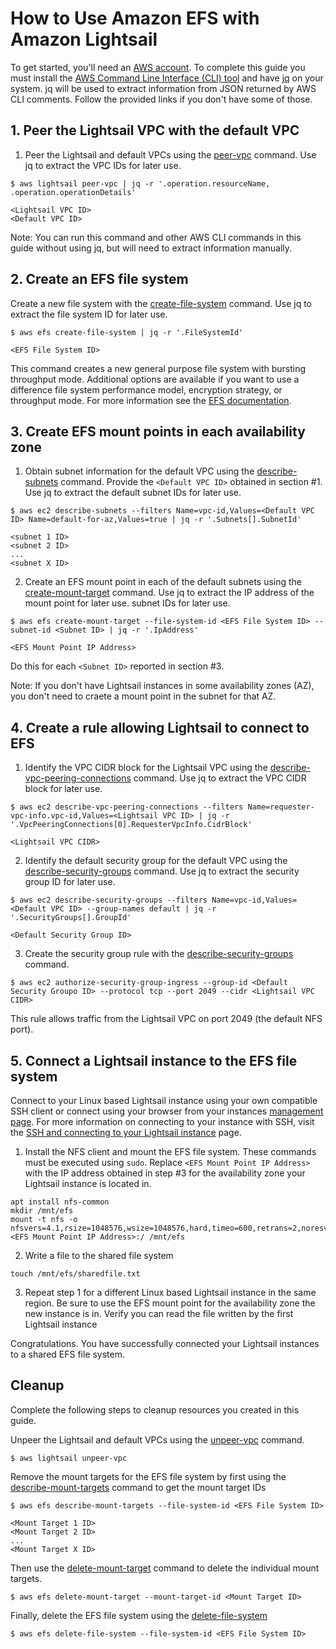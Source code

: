# How to Use Amazon EFS with Amazon Lightsail

To get started, you'll need an [AWS account](https://portal.aws.amazon.com/billing/signup). To complete this guide you must install the [AWS Command Line Interface (CLI) tool](https://docs.aws.amazon.com/cli/latest/userguide/cli-chap-install.html) and have [jq](https://stedolan.github.io/jq/) on your system. jq will be used to extract information from JSON returned by AWS CLI comments. Follow the provided links if you don't have some of those.

## 1. Peer the Lightsail VPC with the default VPC

   1. Peer the Lightsail and default VPCs using the  [peer-vpc](https://awscli.amazonaws.com/v2/documentation/api/latest/reference/lightsail/peer-vpc.html) command. Use jq to extract the VPC IDs for later use. 


   ```
   $ aws lightsail peer-vpc | jq -r '.operation.resourceName, .operation.operationDetails'

   <Lightsail VPC ID>
   <Default VPC ID>
   ```

Note: You can run this command and other AWS CLI commands in this guide without using jq, but will need to extract information manually.

## 2. Create an EFS file system

   Create a new file system with the [create-file-system](https://awscli.amazonaws.com/v2/documentation/api/latest/reference/efs/create-file-system.html) command. Use jq to extract the file system ID for later use. 

   ```
   $ aws efs create-file-system | jq -r '.FileSystemId'
   
   <EFS File System ID>
   ```

   This command creates a new general purpose file system with bursting throughput mode. Additional options are available if you want to use a difference file system performance model, encryption strategy, or throughput mode. For more information see the [EFS documentation](https://docs.aws.amazon.com/efs/index.html). 

## 3. Create EFS mount points in each availability zone

   1. Obtain subnet information for the default VPC using the [describe-subnets](https://awscli.amazonaws.com/v2/documentation/api/latest/reference/ec2/describe-subnets.html) command. Provide the ```<Default VPC ID>``` obtained in section #1. Use jq to extract the default subnet IDs for later use. 

   ```
   $ aws ec2 describe-subnets --filters Name=vpc-id,Values=<Default VPC ID> Name=default-for-az,Values=true | jq -r '.Subnets[].SubnetId'

   <subnet 1 ID>
   <subnet 2 ID>
   ...
   <subnet X ID>
   ```

   2. Create an EFS mount point in each of the default subnets using the [create-mount-target](https://awscli.amazonaws.com/v2/documentation/api/latest/reference/efs/create-mount-target.html) command.  Use jq to extract the IP address of the mount point for later use.
    subnet IDs for later use. 

   ```
   $ aws efs create-mount-target --file-system-id <EFS File System ID> --subnet-id <Subnet ID> | jq -r '.IpAddress'
   
   <EFS Mount Point IP Address>
   ```

   Do this for each ```<Subnet ID>``` reported in section #3.

   Note: If you don't have Lightsail instances in some availability zones (AZ), you don't need to craete a mount point in the subnet for that AZ. 

## 4. Create a rule allowing Lightsail to connect to EFS

   1. Identify the VPC CIDR block for the Lightsail VPC using the [describe-vpc-peering-connections](https://awscli.amazonaws.com/v2/documentation/api/latest/reference/ec2/describe-vpc-peering-connections.html) command. Use jq to extract the VPC CIDR block for later use.

   ```
   $ aws ec2 describe-vpc-peering-connections --filters Name=requester-vpc-info.vpc-id,Values=<Lightsail VPC ID> | jq -r '.VpcPeeringConnections[0].RequesterVpcInfo.CidrBlock'

   <Lightsail VPC CIDR>
   ```

   2. Identify the default security group for the default VPC using the [describe-security-groups](https://awscli.amazonaws.com/v2/documentation/api/latest/reference/ec2/describe-security-groups.html) command. Use jq to extract the security group ID for later use.

   ```
   $ aws ec2 describe-security-groups --filters Name=vpc-id,Values=<Default VPC ID> --group-names default | jq -r '.SecurityGroups[].GroupId'

   <Default Security Group ID>
   ```

   3. Create the security group rule with the [describe-security-groups](https://awscli.amazonaws.com/v2/documentation/api/latest/reference/ec2/describe-security-groups.html) command. 

   ```
   $ aws ec2 authorize-security-group-ingress --group-id <Default Security Groupo ID> --protocol tcp --port 2049 --cidr <Lightsail VPC CIDR>
   ```

   This rule allows traffic from the Lightsail VPC on port 2049 (the default NFS port).


## 5. Connect a Lightsail instance to the EFS file system

   Connect to your Linux based Lightsail instance using your own compatible SSH client or connect using your browser from your instances [management page](https://lightsail.aws.amazon.com/ls/webapp/home/instances). For more information on connecting to your instance with SSH, visit the [SSH and connecting to your Lightsail instance](https://lightsail.aws.amazon.com/ls/docs/en_us/articles/understanding-ssh-in-amazon-lightsail) page. 

   1. Install the NFS client and mount the EFS file system. These commands must be executed using ```sudo```. Replace ```<EFS Mount Point IP Address>``` with the IP address obtained in step #3 for the availability zone your Lightsail instance is located in. 

   ```
   apt install nfs-common
   mkdir /mnt/efs
   mount -t nfs -o nfsvers=4.1,rsize=1048576,wsize=1048576,hard,timeo=600,retrans=2,noresvport <EFS Mount Point IP Address>:/ /mnt/efs
   ```

   2. Write a file to the shared file system
   ```
   touch /mnt/efs/sharedfile.txt
   ```

   3. Repeat step 1 for a different Linux based Lightsail instance in the same region. Be sure to use the EFS mount point for the availability zone the new instance is in. Verify you can read the file written by the first Lightsail instance

   Congratulations. You have successfully connected your Lightsail instances to a shared EFS file system. 


## Cleanup

Complete the following steps to cleanup resources you created in this guide.

Unpeer the Lightsail and default VPCs using the  [unpeer-vpc](https://awscli.amazonaws.com/v2/documentation/api/latest/reference/lightsail/unpeer-vpc.html) command.


```
$ aws lightsail unpeer-vpc
```

Remove the mount targets for the EFS file system by first using the [describe-mount-targets](https://awscli.amazonaws.com/v2/documentation/api/latest/reference/efs/describe-mount-targets.html) command to get the mount target IDs  
   
```
$ aws efs describe-mount-targets --file-system-id <EFS File System ID>

<Mount Target 1 ID>
<Mount Target 2 ID>
...
<Mount Target X ID>
```

Then use the [delete-mount-target](https://awscli.amazonaws.com/v2/documentation/api/latest/reference/efs/delete-mount-target.html) command to delete the individual mount targets.

```
$ aws efs delete-mount-target --mount-target-id <Mount Target ID>
```

Finally, delete the EFS file system using the [delete-file-system](https://awscli.amazonaws.com/v2/documentation/api/latest/reference/efs/delete-file-system.html)

```
$ aws efs delete-file-system --file-system-id <EFS File System ID>
```
